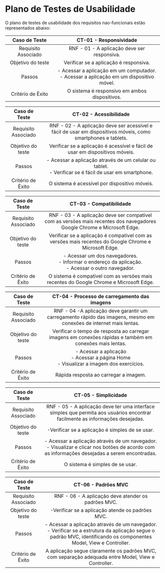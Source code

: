 # Plano de Testes de Usabilidade

O plano de testes de usabilidade dos requisitos nao-funcionais estão representados abaixo:

| **Caso de Teste**    | **CT-01 - Responsividade** |
|:---: |:---: |
|Requisito Associado | RNF - 01 - A aplicação deve ser responsiva.
|Objetivo do teste | Verificar se a aplicação é responsiva.
|Passos | - Acessar a aplicação em um computador. <br> - Acessar a aplicação em um dispositivo móvel. <br> 
|Critério de Êxito | O sistema é responsivo em ambos dispositivos.

| **Caso de Teste**    | **CT-02 - Acessibilidade** |
|:---: |:---: |
|Requisito Associado | RNF - 02 - A aplicação deve ser acessível e fácil de usar em dispositivos móveis, como smartphones e tablets.
|Objetivo do teste | Verificar se a aplicação é acessível e fácil de usar em disposítivos móveis.
|Passos | - Acessar a aplicação através de um celular ou tablet. <br> - Verificar se é fácil de usar em smartphone. <br> 
|Critério de Êxito | O sistema é acessível por dispositivo móveis.


| **Caso de Teste**    | **CT-03 - Compatibilidade** |
|:---: |:---: |
|Requisito Associado | RNF - 03 - A aplicação deve ser compatível com as versões mais recentes dos navegadores Google Chrome e Microsoft Edge.
|Objetivo do teste | Verificar se a aplicação é compativel com as versões mais recentes do Google Chrome e Microsoft Edge.
|Passos | - Acessar um dos navegadores. <br> - Informar o endereço da aplicação. <br> - Acessar o outro navegador.
|Critério de Êxito | O sistema é compativel com as versões mais recentes do Google Chrome e Microsoft Edge.

| **Caso de Teste**    | **CT-04 - Processo de carregamento das imagens** |
|:---: |:---: |
|Requisito Associado | RNF - 04 -A aplicação deve garantir um carregamento rápido das imagens, mesmo em conexões de internet mais lentas.
|Objetivo do teste | Verificar o tempo de resposta ao carregar imagens em conexões rápidas e também em conexões mais lentas.
|Passos | - Acessar a aplicação <br> - Acessar a página Home <br> - Visualizar a imagem dos exercícios.
|Critério de Êxito | Rápida resposta ao carregar a imagem.

| **Caso de Teste**    | **CT-05 - Simplicidade** |
|:---: |:---: |
|Requisito Associado | RNF - 05 - A aplicação deve ter uma interface simples que permita aos usuários encontrar facilmente as informações desejadas.
|Objetivo do teste | -Verificar se a aplicação é simples de se usar.
|Passos | - Acessar a aplicação através de um navegador. <br> - Visualizar e clicar nos botões de acordo com as informações desejadas a serem encontradas. <br> 
|Critério de Êxito | O sistema é simples de se usar.

| **Caso de Teste**    | **CT-06 - Padrões MVC** |
|:---: |:---: |
|Requisito Associado | RNF - 06 - A aplicação deve atender os padrões MVC.
|Objetivo do teste | -Verificar se a aplicação atende os padrões MVC.
|Passos | - Acessar a aplicação através de um navegador. <br> - Verificar se a estrutura da aplicação segue o padrão MVC, identificando os componentes Model, View e Controller. <br> 
|Critério de Êxito | A aplicação segue claramente os padrões MVC, com separação adequada entre Model, View e Controller.

